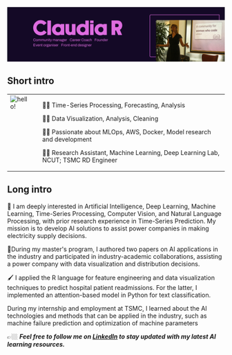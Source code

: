<img width="1280" alt="hello!" src="cover-gh.png">
<br>


## **Short intro**
<table style="border:none">
<tr>
  <td style="vertical-align: top">
    <img width="300" alt="hello!" src="https://media1.tenor.com/images/72c9b849aa10b222371ebb99a6b1896a/tenor.gif" >
  </td>
  <td>
  </td>
  <td>
    
👩‍⚖️  Time-Series Processing, Forecasting, Analysis

👩‍⚖️  Data Visualization, Analysis, Cleaning

👩‍⚖️  Passionate about MLOps, AWS, Docker, Model research and development 

👩‍⚖️  Research Assistant, Machine Learning, Deep Learning Lab, NCUT; TSMC RD Engineer 



  </td>
</tr>
</table>

## **Long intro**

🪽 I am deeply interested in Artificial Intelligence, Deep Learning, Machine Learning, Time-Series Processing, Computer Vision, and Natural Language Processing, with prior research experience in Time-Series Prediction. My mission is to develop AI solutions to assist power companies in making electricity supply decisions.

📗During my master's program, I authored two papers on AI applications in the industry and participated in industry-academic collaborations, assisting a power company with data visualization and distribution decisions.

🖌️ I applied the R language for feature engineering and data visualization techniques to predict hospital patient readmissions. For the latter, I implemented an attention-based model in Python for text classification.

During my internship and employment at TSMC, I learned about the AI technologies and methods that can be applied in the industry, such as machine failure prediction and optimization of machine parameters

👉🏼 ***Feel free to follow me on [LinkedIn]([http://linkedin.aman.ai](https://www.linkedin.com/in/jiesi-yang-9218411aa/)) to stay updated with my latest AI learning resources.***
